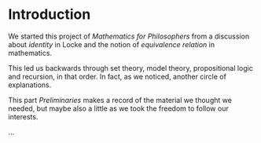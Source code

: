 # Introduction

We started this project of *Mathematics for Philosophers* from a discussion about *identity* in Locke and the notion of *equivalence relation* in mathematics.

This led us backwards through set theory, model theory, propositional logic and recursion, in that order. In fact, as we noticed, another circle of explanations.

This part *Preliminaries* makes a record of the material we thought we needed, but maybe also a little as we took the freedom to follow our interests.

...